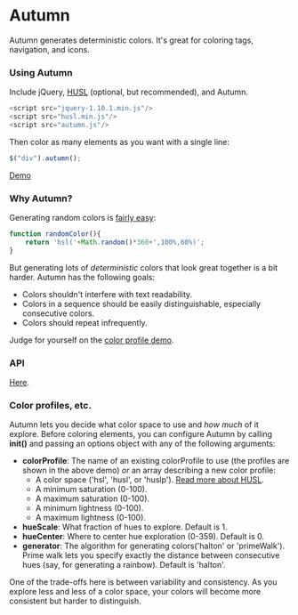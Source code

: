 Autumn
======
Autumn generates deterministic colors. It's great for coloring tags, navigation, and icons.

### Using Autumn

Include jQuery, [HUSL](http://boronine.com/husl/) (optional, but recommended), and Autumn.
```javascript
<script src="jquery-1.10.1.min.js"/>
<script src="husl.min.js"/>
<script src="autumn.js"/>
```
Then color as many elements as you want with a single line:
```javascript
$("div").autumn();
```
[Demo](https://rawgithub.com/nluqo/autumn/master/simpledemo.html)

### Why Autumn?

Generating random colors is [fairly easy](http://jsfiddle.net/6YLP5/):

```javascript
function randomColor(){
    return 'hsl('+Math.random()*360+',100%,60%)';
}
```

But generating lots of *deterministic* colors that look great together is a bit harder. Autumn has the following goals:

  * Colors shouldn't interfere with text readability.
  * Colors in a sequence should be easily distinguishable, especially consecutive colors.
  * Colors should repeat infrequently.

Judge for yourself on the [color profile demo](https://rawgithub.com/nluqo/autumn/master/autumn.html).

### API

[Here](api.md).

### Color profiles, etc.

Autumn lets you decide what color space to use and *how much* of it explore. Before coloring elements, you can configure Autumn by calling **init()** and passing an options object with any of the following arguments:

 * **colorProfile**: The name of an existing colorProfile to use (the profiles are shown in the above demo) *or* an array describing a new color profile:
    * A color space ('hsl', 'husl', or 'huslp'). [Read more about HUSL](http://boronine.com/husl/).
    * A minimum saturation (0-100).
    * A maximum saturation (0-100).
    * A minimum lightness (0-100).
    * A maximum lightness (0-100).
 * **hueScale**: What fraction of hues to explore. Default is 1.
 * **hueCenter**: Where to center hue exploration (0-359). Default is 0.
 * **generator**: The algorithm for generating colors('halton' or 'primeWalk'). Prime walk lets you specify exactly the distance between consecutive hues (say, for generating a rainbow). Default is 'halton'.

One of the trade-offs here is between variability and consistency. As you explore less and less of a color space, your colors will become more consistent but harder to distinguish.
